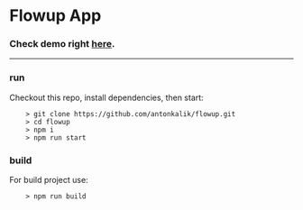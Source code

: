 Flowup App
====

### Check demo right [here](https://flowup.netlify.com/).

---


### run

Checkout this repo, install dependencies, then start:

```
	> git clone https://github.com/antonkalik/flowup.git
	> cd flowup
	> npm i
	> npm run start
```


### build

For build project use:

```
	> npm run build
```